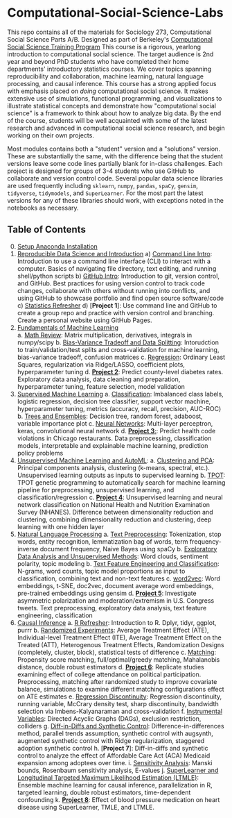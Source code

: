 # Computational-Social-Science-Labs

This repo contains all of the materials for Sociology 273, Computational Social Science Parts A/B. Designed as part of Berkeley's [Computational Social Science Training Program](https://bids.berkeley.edu/research/computational-social-science-training-program#:~:text=The%20UC%20Berkeley%20Computational%20Social,%2C%20social%20welfare%2C%20and%20sociology.) This course is a rigorous, yearlong introduction to computational social science. The target audience is 2nd year and beyond PhD students who have completed their home departments' introductory statistics courses. We cover topics spanning reproducibility and collaboration, machine learning, natural language processing, and causal inference. This course has a strong applied focus with emphasis placed on *doing* computational social science. It makes extensive use of simulations, functional programming, and visualizations to illustrate statistical concepts and demonstrate how "computational social science" is a framework to think about how to analyze big data. By the end of the course, students will be well acquainted with some of the latest research and advanced in computational social science research, and begin working on their own projects.

Most modules contains both a "student" version and a "solutions" version. These are substantially the same, with the difference being that the student versions leave some code lines partially blank for in-class challenges. Each project is designed for groups of 3-4 students who use GitHub to collaborate and version control code. Several popular data science libraries are used frequently including `sklearn`, `numpy`, `pandas`, `spaCy`, `gensim`, `tidyverse`, `tidymodels`, and `SuperLearner`. For the most part the latest versions for any of these libraries should work, with exceptions noted in the notebooks as necessary. 

## Table of Contents

0. [Setup Anaconda Installation](https://github.com/dlab-berkeley/Computational-Social-Science-Training-Program/blob/master/Reproducible%20Data%20Science/Anaconda%20Installation%20Guide.ipynb)
1. [Reproducible Data Science and Introduction](https://github.com/dlab-berkeley/Computational-Social-Science-Training-Program/tree/master/Reproducible%20Data%20Science)
        a) [Command Line Intro](https://github.com/dlab-berkeley/Computational-Social-Science-Training-Program/blob/master/Reproducible%20Data%20Science/Command%20Line%20Intro.md): Introduction to use a command line interface (CLI) to interact with a computer. Basics of navigating file directory, text editing, and running shell/python scripts
        b) [GitHub Intro](https://github.com/dlab-berkeley/Computational-Social-Science-Training-Program/blob/master/Reproducible%20Data%20Science/GitHub%20Intro.md): Introduction to git, version control, and GitHub. Best practices for using version control to track code changes, collaborate with others without running into conflicts, and using GitHub to showcase portfolio and find open source software/code
        c) [Statistics Refresher](https://github.com/dlab-berkeley/Computational-Social-Science-Training-Program/blob/master/Reproducible%20Data%20Science/Statistics%20Refresher%20Students.ipynb)
        d) [**Project 1**]: Use command line and GitHub to create a group repo and practice with version control and branching. Create a personal website using GitHub Pages.
2. [Fundamentals of Machine Learning](https://github.com/dlab-berkeley/Computational-Social-Science-Training-Program/tree/master/Fundamentals%20for%20Machine%20Learning)  
        a. [Math Review](https://github.com/dlab-berkeley/Computational-Social-Science-Training-Program/tree/master/Fundamentals%20for%20Machine%20Learning/Math%20Review): Matrix multiplication, derivatives, integrals in numpy/scipy
        b. [Bias-Variance Tradeoff and Data Splitting](https://github.com/dlab-berkeley/Computational-Social-Science-Training-Program/tree/master/Fundamentals%20for%20Machine%20Learning/Data%20Splitting%20and%20Bias-Variance%20Tradeoff): Intorudction to train/validation/test splits and cross-validation for machine learning, bias-variance tradeoff, confusion matrices
        c. [Regression](https://github.com/dlab-berkeley/Computational-Social-Science-Training-Program/tree/master/Fundamentals%20for%20Machine%20Learning/Regression): Ordinary Least Squares, regularization via Ridge/LASSO, coefficient plots, hyperparameter tuning
        d. [**Project 2**](https://github.com/dlab-berkeley/Computational-Social-Science-Training-Program/tree/master/Project%202): Predict county-level diabetes rates. Exploratory data analysis, data cleaning and preparation, hyperparameter tuning, feature selection, model validation
3. [Supervised Machine Learning](https://github.com/dlab-berkeley/Computational-Social-Science-Training-Program/tree/master/Supervised%20Machine%20Learning)
    a. [Classification](https://github.com/dlab-berkeley/Computational-Social-Science-Training-Program/tree/master/Supervised%20Machine%20Learning/Classification): Imbalanced class labels, logistic regression, decision tree classifier, support vector machine, hyperparameter tuning, metrics (accuracy, recall, precision, AUC-ROC)
    b. [Trees and Ensembles](https://github.com/dlab-berkeley/Computational-Social-Science-Training-Program/tree/master/Supervised%20Machine%20Learning/Trees%20and%20Ensembles): Decision tree, random forest, adaboost, variable importance plot
    c. [Neural Networks](https://github.com/dlab-berkeley/Computational-Social-Science-Training-Program/tree/master/Supervised%20Machine%20Learning/Neural%20Networks): Multi-layer perceptron, keras, convolutional neural network
    d. [**Project 3**:](https://github.com/dlab-berkeley/Computational-Social-Science-Training-Program/tree/master/Project%203): Predict health code violations in Chicago restaurants. Data preprocessing, classification models, interpretable and explainable machine learning, prediction policy problems
4. [Unsupervised Machine Learning and AutoML](https://github.com/dlab-berkeley/Computational-Social-Science-Training-Program/tree/master/Unsupervised%20Machine%20Learning%20and%20TPOT): 
    a. [Clustering and PCA](https://github.com/dlab-berkeley/Computational-Social-Science-Training-Program/tree/master/Unsupervised%20Machine%20Learning%20and%20TPOT/Clustering%20and%20PCA): Principal components analysis, clustering (k-means, spectral, etc.). Unsupervised learning outputs as inputs to supervised learning
    b. [TPOT](https://github.com/dlab-berkeley/Computational-Social-Science-Training-Program/tree/master/Unsupervised%20Machine%20Learning%20and%20TPOT/TPOT): TPOT genetic programming to automatically search for machine learning pipeline for preprocessing, unsupervised learning, and classification/regression 
    c. [**Project 4**](https://github.com/dlab-berkeley/Computational-Social-Science-Training-Program/tree/master/Project%204): Unsupervised learning and neural network classification on National Health and Nutrition Examination Survey (NHANES). Difference between dimensionality reduction and clustering, combining dimensionality reduction and clustering, deep learning with one hidden layer 
5. [Natural Language Processing](https://github.com/dlab-berkeley/Computational-Social-Science-Training-Program/tree/master/Natural%20Language%20Processing)
    a. [Text Preprocessing](https://github.com/dlab-berkeley/Computational-Social-Science-Training-Program/tree/master/Natural%20Language%20Processing/Text%20Preprocessing): Tokenization, stop words, entity recognition, lemmatization bag of words, term frequency-inverse document frequency, Naive Bayes using spaCy
    b. [Exploratory Data Analysis and Unsupervised Methods](https://github.com/dlab-berkeley/Computational-Social-Science-Training-Program/tree/master/Natural%20Language%20Processing/Exploratory%20and%20Unsupervised%20Methods): Word clouds, sentiment polarity, topic modeling
    b. [Text Feature Engineering and Classification](https://github.com/dlab-berkeley/Computational-Social-Science-Training-Program/tree/master/Natural%20Language%20Processing/Text%20Feature%20Engineering%20and%20Classification): N-grams, word counts, topic model proportions as input to classification, combining text and non-text features
    c. [word2vec](https://github.com/dlab-berkeley/Computational-Social-Science-Training-Program/blob/master/Natural%20Language%20Processing/word2vec/word2vec.ipynb): Word embeddings, t-SNE, doc2vec, document average word embeddings, pre-trained embeddings using gensim
    d. [**Project 5**](https://github.com/dlab-berkeley/Computational-Social-Science-Training-Program/tree/master/Project%205): Investigate asymmetric polarization and moderation/extremism in U.S. Congress tweets. Text preprocessing, exploratory data analysis, text feature engineering, classification
6. [Causal Inference](https://github.com/dlab-berkeley/Computational-Social-Science-Training-Program/tree/master/Causal%20Inference)
    a. [R Refresher](https://github.com/dlab-berkeley/Computational-Social-Science-Training-Program/tree/master/Causal%20Inference/R%20Refresher): Introduction to R. Dplyr, tidyr, ggplot, purrr
    b. [Randomized Experiments](https://github.com/dlab-berkeley/Computational-Social-Science-Training-Program/tree/master/Causal%20Inference/Randomized%20Experiments): Average Treatment Effect (ATE), Individual-level Treatment Effect (ITE), Average Treatment Effect on the Treated (ATT), Heterogenous Treatment Effects, Randomization Designs (completely, cluster, block), statistical tests of difference
    c. [Matching](https://github.com/dlab-berkeley/Computational-Social-Science-Training-Program/tree/master/Causal%20Inference/Matching%20Methods): Propensity score matching, full/optimal/greedy matching, Mahalanobis distance, double robust estimators
    d. [**Project 6**](https://github.com/dlab-berkeley/Computational-Social-Science-Training-Program/tree/master/Project%206): Replicate studies examining effect of college attendance on political participation. Preprocessing, matching after randomized study to improve covariate balance, simulations to examine different matching configurations effect on ATE estimates
    e. [Regression Discontinuity](https://github.com/dlab-berkeley/Computational-Social-Science-Training-Program/tree/master/Causal%20Inference/Regression%20DIscontinuity): Regression discontinuity, running variable, McCrary density test, sharp discontinuity, bandwidth selection via Imbens-Kalyanaraman and cross-validation
    f. [Instrumental Variables](https://github.com/dlab-berkeley/Computational-Social-Science-Training-Program/blob/master/Causal%20Inference/Instrumental%20Variables/Instrumental-Variables-Solutions.pdf): Directed Acyclic Graphs (DAGs), exclusion restriction, colliders
    g. [Diff-in-Diffs and Synthetic Control](https://github.com/dlab-berkeley/Computational-Social-Science-Training-Program/tree/master/Causal%20Inference/Diff%20in%20Diffs%20and%20Synthetic%20Control): Difference-in-differences method, parallel trends assumption, synthetic control with augsynth, augmented synthetic control with Ridge regularization, staggered adoption synthetic control
    h. [**Project 7**]: Diff-in-diffs and synthetic control to analyze the effect of Affordable Care Act (ACA) Medicaid expansion among adoptees over time.
    i. [Sensitivity Analysis](https://github.com/dlab-berkeley/Computational-Social-Science-Training-Program/tree/master/Causal%20Inference/Sensitivity%20Analysis): Manski bounds, Rosenbaum sensitivity analysis, E-values
    j. [SuperLearner and Longitudinal Targeted Maximum Likelihood Estimation (LTMLE)](https://github.com/dlab-berkeley/Computational-Social-Science-Training-Program/tree/master/Causal%20Inference/SuperLearner%20and%20LTMLE): Ensemble machine learning for causal inference, parallelization in R, targeted learning, double robust estimators, time-dependent confounding
    k. [**Project 8**](https://github.com/dlab-berkeley/Computational-Social-Science-Training-Program/tree/master/Project%208): Effect of blood pressure medication on heart disease using SuperLearner, TMLE, and LTMLE.

